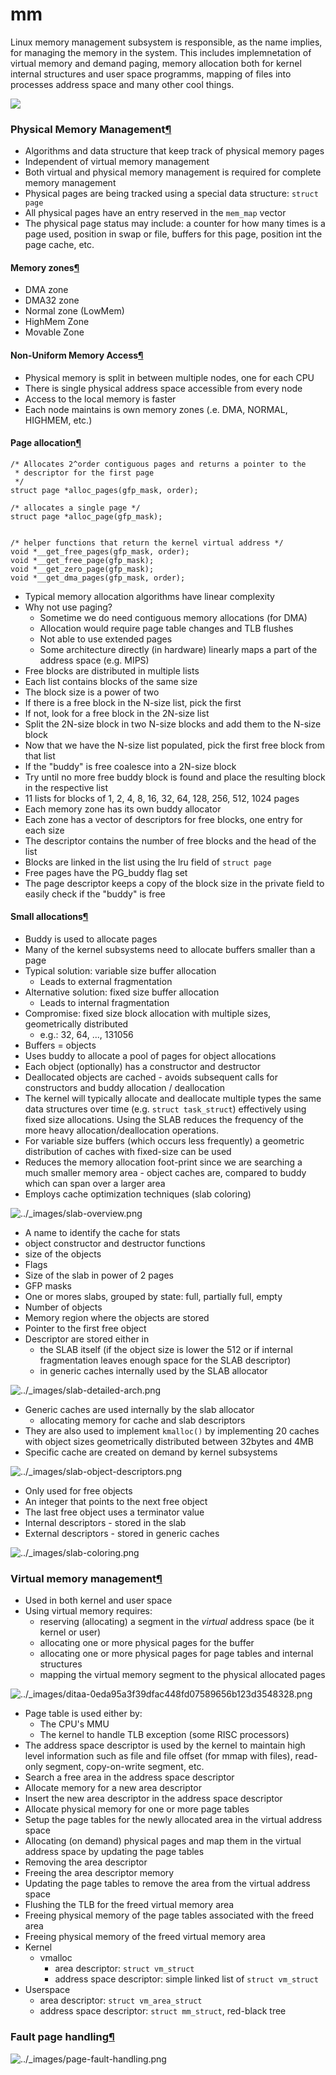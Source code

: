 # mm

Linux memory management subsystem is responsible, as the name implies, for managing the memory in the system. This includes implemnetation of virtual memory and demand paging, memory allocation both for kernel internal structures and user space programms, mapping of files into processes address space and many other cool things.

![](<../../.gitbook/assets/image (2).png>)



### Physical Memory Management[¶](https://linux-kernel-labs.github.io/refs/heads/master/lectures/memory-management.html#physical-memory-management)

* Algorithms and data structure that keep track of physical memory pages
* Independent of virtual memory management
* Both virtual and physical memory management is required for complete memory management
* Physical pages are being tracked using a special data structure: `struct page`
* All physical pages have an entry reserved in the `mem_map` vector
* The physical page status may include: a counter for how many times is a page used, position in swap or file, buffers for this page, position int the page cache, etc.

#### Memory zones[¶](https://linux-kernel-labs.github.io/refs/heads/master/lectures/memory-management.html#memory-zones)

* DMA zone
* DMA32 zone
* Normal zone (LowMem)
* HighMem Zone
* Movable Zone

#### Non-Uniform Memory Access[¶](https://linux-kernel-labs.github.io/refs/heads/master/lectures/memory-management.html#non-uniform-memory-access)

* Physical memory is split in between multiple nodes, one for each CPU
* There is single physical address space accessible from every node
* Access to the local memory is faster
* Each node maintains is own memory zones (.e. DMA, NORMAL, HIGHMEM, etc.)

#### Page allocation[¶](https://linux-kernel-labs.github.io/refs/heads/master/lectures/memory-management.html#page-allocation)

```
/* Allocates 2^order contiguous pages and returns a pointer to the
 * descriptor for the first page
 */
struct page *alloc_pages(gfp_mask, order);

/* allocates a single page */
struct page *alloc_page(gfp_mask);


/* helper functions that return the kernel virtual address */
void *__get_free_pages(gfp_mask, order);
void *__get_free_page(gfp_mask);
void *__get_zero_page(gfp_mask);
void *__get_dma_pages(gfp_mask, order);
```

* Typical memory allocation algorithms have linear complexity
* Why not use paging?
  * Sometime we do need contiguous memory allocations (for DMA)
  * Allocation would require page table changes and TLB flushes
  * Not able to use extended pages
  * Some architecture directly (in hardware) linearly maps a part of the address space (e.g. MIPS)
* Free blocks are distributed in multiple lists
* Each list contains blocks of the same size
* The block size is a power of two
* If there is a free block in the N-size list, pick the first
* If not, look for a free block in the 2N-size list
* Split the 2N-size block in two N-size blocks and add them to the N-size block
* Now that we have the N-size list populated, pick the first free block from that list
* If the "buddy" is free coalesce into a 2N-size block
* Try until no more free buddy block is found and place the resulting block in the respective list
* 11 lists for blocks of 1, 2, 4, 8, 16, 32, 64, 128, 256, 512, 1024 pages
* Each memory zone has its own buddy allocator
* Each zone has a vector of descriptors for free blocks, one entry for each size
* The descriptor contains the number of free blocks and the head of the list
* Blocks are linked in the list using the lru field of `struct page`
* Free pages have the PG\_buddy flag set
* The page descriptor keeps a copy of the block size in the private field to easily check if the "buddy" is free

#### Small allocations[¶](https://linux-kernel-labs.github.io/refs/heads/master/lectures/memory-management.html#small-allocations)

* Buddy is used to allocate pages
* Many of the kernel subsystems need to allocate buffers smaller than a page
* Typical solution: variable size buffer allocation
  * Leads to external fragmentation
* Alternative solution: fixed size buffer allocation
  * Leads to internal fragmentation
* Compromise: fixed size block allocation with multiple sizes, geometrically distributed
  * e.g.: 32, 64, ..., 131056
* Buffers = objects
* Uses buddy to allocate a pool of pages for object allocations
* Each object (optionally) has a constructor and destructor
* Deallocated objects are cached - avoids subsequent calls for constructors and buddy allocation / deallocation
* The kernel will typically allocate and deallocate multiple types the same data structures over time (e.g. `struct task_struct`) effectively using fixed size allocations. Using the SLAB reduces the frequency of the more heavy allocation/deallocation operations.
* For variable size buffers (which occurs less frequently) a geometric distribution of caches with fixed-size can be used
* Reduces the memory allocation foot-print since we are searching a much smaller memory area - object caches are, compared to buddy which can span over a larger area
* Employs cache optimization techniques (slab coloring)

![../\_images/slab-overview.png](https://linux-kernel-labs.github.io/refs/heads/master/\_images/slab-overview.png)

* A name to identify the cache for stats
* object constructor and destructor functions
* size of the objects
* Flags
* Size of the slab in power of 2 pages
* GFP masks
* One or mores slabs, grouped by state: full, partially full, empty
* Number of objects
* Memory region where the objects are stored
* Pointer to the first free object
* Descriptor are stored either in
  * the SLAB itself (if the object size is lower the 512 or if internal fragmentation leaves enough space for the SLAB descriptor)
  * in generic caches internally used by the SLAB allocator

![../\_images/slab-detailed-arch.png](https://linux-kernel-labs.github.io/refs/heads/master/\_images/slab-detailed-arch.png)

* Generic caches are used internally by the slab allocator
  * allocating memory for cache and slab descriptors
* They are also used to implement `kmalloc()` by implementing 20 caches with object sizes geometrically distributed between 32bytes and 4MB
* Specific cache are created on demand by kernel subsystems

![../\_images/slab-object-descriptors.png](https://linux-kernel-labs.github.io/refs/heads/master/\_images/slab-object-descriptors.png)

* Only used for free objects
* An integer that points to the next free object
* The last free object uses a terminator value
* Internal descriptors - stored in the slab
* External descriptors - stored in generic caches

![../\_images/slab-coloring.png](https://linux-kernel-labs.github.io/refs/heads/master/\_images/slab-coloring.png)

### Virtual memory management[¶](https://linux-kernel-labs.github.io/refs/heads/master/lectures/memory-management.html#virtual-memory-management)

* Used in both kernel and user space
* Using virtual memory requires:
  * reserving (allocating) a segment in the _virtual_ address space (be it kernel or user)
  * allocating one or more physical pages for the buffer
  * allocating one or more physical pages for page tables and internal structures
  * mapping the virtual memory segment to the physical allocated pages

![../\_images/ditaa-0eda95a3f39dfac448fd07589656b123d3548328.png](https://linux-kernel-labs.github.io/refs/heads/master/\_images/ditaa-0eda95a3f39dfac448fd07589656b123d3548328.png)

* Page table is used either by:
  * The CPU's MMU
  * The kernel to handle TLB exception (some RISC processors)
* The address space descriptor is used by the kernel to maintain high level information such as file and file offset (for mmap with files), read-only segment, copy-on-write segment, etc.
* Search a free area in the address space descriptor
* Allocate memory for a new area descriptor
* Insert the new area descriptor in the address space descriptor
* Allocate physical memory for one or more page tables
* Setup the page tables for the newly allocated area in the virtual address space
* Allocating (on demand) physical pages and map them in the virtual address space by updating the page tables
* Removing the area descriptor
* Freeing the area descriptor memory
* Updating the page tables to remove the area from the virtual address space
* Flushing the TLB for the freed virtual memory area
* Freeing physical memory of the page tables associated with the freed area
* Freeing physical memory of the freed virtual memory area
* Kernel
  * vmalloc
    * area descriptor: `struct vm_struct`
    * address space descriptor: simple linked list of `struct vm_struct`
* Userspace
  * area descriptor: `struct vm_area_struct`
  * address space descriptor: `struct mm_struct`, red-black tree

### Fault page handling[¶](https://linux-kernel-labs.github.io/refs/heads/master/lectures/memory-management.html#fault-page-handling)

![../\_images/page-fault-handling.png](https://linux-kernel-labs.github.io/refs/heads/master/\_images/page-fault-handling.png)
